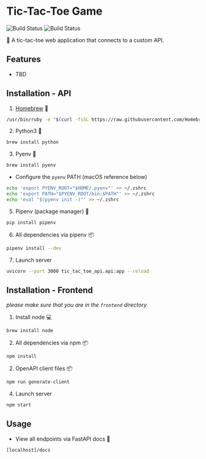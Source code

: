# Tic-Tac-Toe Game

![Build Status](https://github.com/yuyi365/tic_tac_toe_api/actions/workflows/build_api.yml/badge.svg)
![Build Status](https://github.com/yuyi365/tic_tac_toe_api/actions/workflows/build_frontend.yml/badge.svg)

👾 A tic-tac-toe web application that connects to a custom API.

## Features
- TBD

## Installation - API

1. [Homebrew](https://brew.sh/) 🍺
```bash
/usr/bin/ruby -e "$(curl -fsSL https://raw.githubusercontent.com/Homebrew/install/master/install)"
```

2. Python3 🐍
```bash
brew install python
```

3. Pyenv 🐍
```bash
brew install pyenv
```
- Configure the `pyenv` PATH (macOS reference below)
```bash
echo 'export PYENV_ROOT="$HOME/.pyenv"' >> ~/.zshrc
echo 'export PATH="$PYENV_ROOT/bin:$PATH"' >> ~/.zshrc
echo 'eval "$(pyenv init -)"' >> ~/.zshrc
```

5. Pipenv (package manager) 🐍
```bash
pip install pipenv
```

6. All dependencies via pipenv 📦
```bash
pipenv install --dev
```

7. Launch server
```bash
uvicorn --port 3000 tic_tac_toe_api.api:app --reload
```

## Installation - Frontend
*please make sure that you are in the `frontend` directory*

1. Install node 💻
```bash
brew install node
```

2. All dependencies via npm 📦
```bash
npm install
```

2. OpenAPI client files 📦
```bash
npm run generate-client
```

4. Launch server
```bash
npm start
```

## Usage
- View all endpoints via FastAPI docs 📝
```
[localhost]/docs
```

